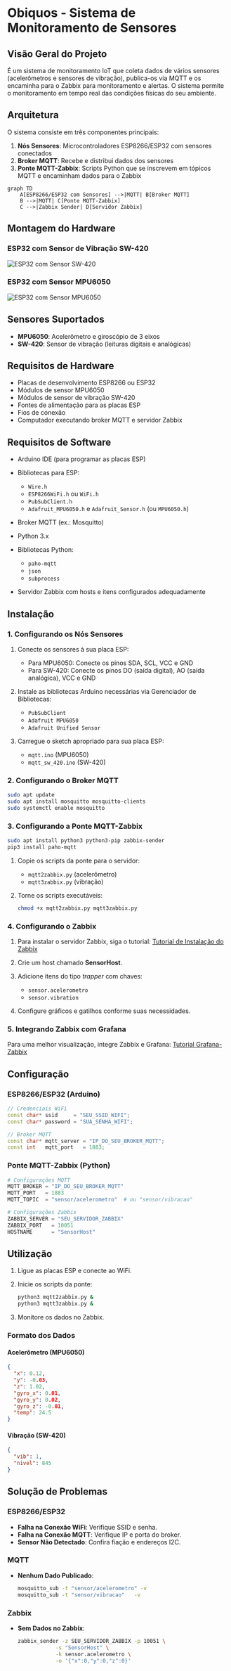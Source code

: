 
# Obiquos - Sistema de Monitoramento de Sensores

## Visão Geral do Projeto

É um sistema de monitoramento IoT que coleta dados de vários sensores (acelerômetros e sensores de vibração), publica-os via MQTT e os encaminha para o Zabbix para monitoramento e alertas. O sistema permite o monitoramento em tempo real das condições físicas do seu ambiente.

## Arquitetura

O sistema consiste em três componentes principais:

1. **Nós Sensores**: Microcontroladores ESP8266/ESP32 com sensores conectados  
2. **Broker MQTT**: Recebe e distribui dados dos sensores  
3. **Ponte MQTT-Zabbix**: Scripts Python que se inscrevem em tópicos MQTT e encaminham dados para o Zabbix  



```mermaid
graph TD
    A[ESP8266/ESP32 com Sensores] -->|MQTT| B[Broker MQTT]
    B -->|MQTT| C[Ponte MQTT-Zabbix]
    C -->|Zabbix Sender| D[Servidor Zabbix]
```


## Montagem do Hardware

### ESP32 com Sensor de Vibração SW-420

![ESP32 com Sensor SW-420](./images/esp32-sw420.png)

<!-- Espaço para inserir a imagem da ESP32 com o sensor SW-420 -->

### ESP32 com Sensor MPU6050

![ESP32 com Sensor MPU6050](./images/esp32-mpu6050.png)

<!-- Espaço para inserir a imagem da ESP32 com o sensor MPU6050 -->

## Sensores Suportados

* **MPU6050**: Acelerômetro e giroscópio de 3 eixos
* **SW-420**: Sensor de vibração (leituras digitais e analógicas)

## Requisitos de Hardware

* Placas de desenvolvimento ESP8266 ou ESP32
* Módulos de sensor MPU6050
* Módulos de sensor de vibração SW-420
* Fontes de alimentação para as placas ESP
* Fios de conexão
* Computador executando broker MQTT e servidor Zabbix

## Requisitos de Software

* Arduino IDE (para programar as placas ESP)
* Bibliotecas para ESP:

  * `Wire.h`
  * `ESP8266WiFi.h` ou `WiFi.h`
  * `PubSubClient.h`
  * `Adafruit_MPU6050.h` e `Adafruit_Sensor.h` (ou `MPU6050.h`)
* Broker MQTT (ex.: Mosquitto)
* Python 3.x
* Bibliotecas Python:

  * `paho-mqtt`
  * `json`
  * `subprocess`
* Servidor Zabbix com hosts e itens configurados adequadamente

## Instalação

### 1. Configurando os Nós Sensores

1. Conecte os sensores à sua placa ESP:

   * Para MPU6050: Conecte os pinos SDA, SCL, VCC e GND
   * Para SW-420: Conecte os pinos DO (saída digital), AO (saída analógica), VCC e GND
2. Instale as bibliotecas Arduino necessárias via Gerenciador de Bibliotecas:

   * `PubSubClient`
   * `Adafruit MPU6050`
   * `Adafruit Unified Sensor`
3. Carregue o sketch apropriado para sua placa ESP:

   * `mqtt.ino` (MPU6050)
   * `mqtt_sw_420.ino` (SW-420)

### 2. Configurando o Broker MQTT

```bash
sudo apt update
sudo apt install mosquitto mosquitto-clients
sudo systemctl enable mosquitto
```

### 3. Configurando a Ponte MQTT-Zabbix

```bash
sudo apt install python3 python3-pip zabbix-sender
pip3 install paho-mqtt
```

1. Copie os scripts da ponte para o servidor:

   * `mqtt2zabbix.py` (acelerômetro)
   * `mqtt3zabbix.py` (vibração)
2. Torne os scripts executáveis:

   ```bash
   chmod +x mqtt2zabbix.py mqtt3zabbix.py
   ```

### 4. Configurando o Zabbix

1. Para instalar o servidor Zabbix, siga o tutorial:
   [Tutorial de Instalação do Zabbix](https://github.com/miguelsrrobo/zabbix-install)
2. Crie um host chamado **SensorHost**.
3. Adicione itens do tipo *trapper* com chaves:

   * `sensor.acelerometro`
   * `sensor.vibration`
4. Configure gráficos e gatilhos conforme suas necessidades.

### 5. Integrando Zabbix com Grafana

Para uma melhor visualização, integre Zabbix e Grafana:
[Tutorial Grafana-Zabbix](https://github.com/RegisBloemer/Grafana-Zabbix-Tutorial)

## Configuração

### ESP8266/ESP32 (Arduino)

```cpp
// Credenciais WiFi
const char* ssid     = "SEU_SSID_WIFI";
const char* password = "SUA_SENHA_WIFI";

// Broker MQTT
const char* mqtt_server = "IP_DO_SEU_BROKER_MQTT";
const int   mqtt_port   = 1883;
```

### Ponte MQTT-Zabbix (Python)

```python
# Configurações MQTT
MQTT_BROKER = "IP_DO_SEU_BROKER_MQTT"
MQTT_PORT   = 1883
MQTT_TOPIC  = "sensor/acelerometro"  # ou "sensor/vibracao"

# Configurações Zabbix
ZABBIX_SERVER = "SEU_SERVIDOR_ZABBIX"
ZABBIX_PORT   = 10051
HOSTNAME      = "SensorHost"
```

## Utilização

1. Ligue as placas ESP e conecte ao WiFi.
2. Inicie os scripts da ponte:

   ```bash
   python3 mqtt2zabbix.py &
   python3 mqtt3zabbix.py &
   ```
3. Monitore os dados no Zabbix.

### Formato dos Dados

#### Acelerômetro (MPU6050)

```json
{
  "x": 0.12,
  "y": -0.03,
  "z": 1.02,
  "gyro_x": 0.01,
  "gyro_y": 0.02,
  "gyro_z": -0.01,
  "temp": 24.5
}
```

#### Vibração (SW-420)

```json
{
  "vib": 1,
  "nivel": 845
}
```

## Solução de Problemas

### ESP8266/ESP32

* **Falha na Conexão WiFi**: Verifique SSID e senha.
* **Falha na Conexão MQTT**: Verifique IP e porta do broker.
* **Sensor Não Detectado**: Confira fiação e endereços I2C.

### MQTT

* **Nenhum Dado Publicado**:

  ```bash
  mosquitto_sub -t "sensor/acelerometro" -v
  mosquitto_sub -t "sensor/vibracao"   -v
  ```

### Zabbix

* **Sem Dados no Zabbix**:

  ```bash
  zabbix_sender -z SEU_SERVIDOR_ZABBIX -p 10051 \
              -s "SensorHost" \
              -k sensor.acelerometro \
              -o '{"x":0,"y":0,"z":0}'
  ```

```
```
